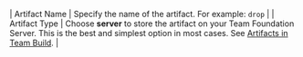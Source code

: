 | Artifact Name | Specify the name of the artifact. For example: `drop` |
| Artifact Type | Choose **server** to store the artifact on your Team Foundation Server. This is the best and simplest option in most cases. See [Artifacts in Team Build](../../../concepts/definitions/build/artifacts.md). |
